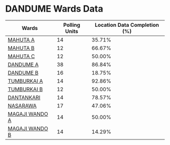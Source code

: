 
# DANDUME Wards Data

| Wards | Polling Units | Location Data Completion (%) |
| ---- | ----- | ------- |
| [MAHUTA A](./wards/4894-mahuta-a) | 14 | 35.71% |
| [MAHUTA B](./wards/4895-mahuta-b) | 12 | 66.67% |
| [MAHUTA C](./wards/4896-mahuta-c) | 12 | 50.00% |
| [DANDUME A](./wards/4897-dandume-a) | 38 | 86.84% |
| [DANDUME B](./wards/4898-dandume-b) | 16 | 18.75% |
| [TUMBURKAI A](./wards/4899-tumburkai-a) | 14 | 92.86% |
| [TUMBURKAI B](./wards/4900-tumburkai-b) | 12 | 50.00% |
| [DANTANKARI](./wards/4901-dantankari) | 14 | 78.57% |
| [NASARAWA](./wards/4902-nasarawa) | 17 | 47.06% |
| [MAGAJI WANDO A](./wards/4903-magaji-wando-a) | 14 | 50.00% |
| [MAGAJI WANDO B](./wards/4904-magaji-wando-b) | 14 | 14.29% |




